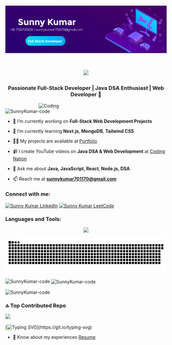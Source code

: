 ![image](https://raw.githubusercontent.com/SunnyKumar-code/screenshort/refs/heads/main/cover.jpeg)


<h1 align="center">
    <img src="https://readme-typing-svg.herokuapp.com/?font=Righteous&size=35&center=true&vCenter=true&width=500&height=70&duration=4000&lines=Hi+There!+%F0%9F%91%8B;+I'm+Sunny+Kumar!;" />
</h1>
<h3 align="center">Passionate Full-Stack Developer | Java DSA Enthusiast | Web Developer 🚀</h3>

<img align="right" alt="Coding" width="400" src="https://miro.medium.com/v2/resize:fit:1360/0*7Q3yvSIv_t0ioJ-Z.gif" />

<p align="left"> <img src="https://komarev.com/ghpvc/?username=SunnyKumar-code&label=Profile%20views&color=0e75b6&style=flat" alt="SunnyKumar-code" /> </p>

- 🔭 I’m currently working on **Full-Stack Web Development Projects**

- 🌱 I’m currently learning **Next.js**, **MongoDB**, **Tailwind CSS**

- 👨‍💻 My projects are available at [Portfolio](https://sunny-kumar-portfolio.vercel.app/)

- 📹 I create YouTube videos on **Java DSA & Web Development** at [Coding Nation](https://www.youtube.com/@coding.nation)

- 💬 Ask me about **Java, JavaScript, React, Node.js, DSA**

- 📫 Reach me at **sunnykumar701170@gmail.com**

<h3 align="left">Connect with me:</h3>
<p align="left">
<a href="https://www.linkedin.com/in/sunny-kumar-coder" target="blank"><img align="center" src="https://raw.githubusercontent.com/rahuldkjain/github-profile-readme-generator/master/src/images/icons/Social/linked-in-alt.svg" alt="Sunny Kumar LinkedIn" height="30" width="40" /></a>
<a href="https://leetcode.com/u/animenation2025/" target="blank"><img align="center" src="https://raw.githubusercontent.com/rahuldkjain/github-profile-readme-generator/master/src/images/icons/Social/leet-code.svg" alt="Sunny Kumar LeetCode" height="30" width="40" /></a>
</p>

<h3 align="left">Languages and Tools:</h3>
<div align="center">
    <img src="https://skillicons.dev/icons?i=react,bootstrap,mui,html,css,vscode,github,figma,tailwind,git,mongodb,redux,typescript,nodejs,express,firebase,java,nextjs,bash,gitlab,postman,vite" />
</div>

![snake gif](https://raw.githubusercontent.com/Mayankkatheriya/Mayankkatheriya/6d2f37e04c1937361dc3b2840ba5301387031fdf/github-contribution-grid-snake-dark.svg)

<p><img align="left" src="https://github-readme-stats.vercel.app/api/top-langs?username=SunnyKumar-code&show_icons=true&locale=en&layout=compact" alt="SunnyKumar-code" /></p>

<p>&nbsp;<img align="center" src="https://github-readme-stats.vercel.app/api?username=SunnyKumar-code&show_icons=true&locale=en" alt="SunnyKumar-code" /></p>

<p><img align="center" src="https://github-readme-streak-stats.herokuapp.com/?user=SunnyKumar-code&" alt="SunnyKumar-code" /></p>

### 🔝 Top Contributed Repo
<img src="https://github-contributor-stats.vercel.app/api?username=SunnyKumar-code&limit=5&theme=light&combine_all_yearly_contributions=true" />

[![Typing SVG](https://readme-typing-svg.herokuapp.com?size=24&color=00FFFFalign=center&lines=Thank+you+for+taking+the+time;to+visit+my+GitHub+profile.;Your+interest+is+truly;appreciated!.)](https://git.io/typing-svg)



- 📄 Know about my experiences [Resume](https://drive.google.com/file/d/12xWIHscdB7tZDSpOCJRriAaEWqtn3rW0/view?usp=sharing)

